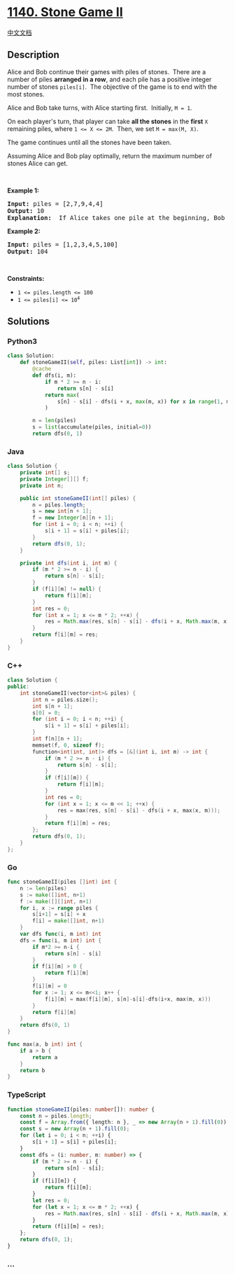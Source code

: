 # [1140. Stone Game II](https://leetcode.com/problems/stone-game-ii)

[中文文档](/solution/1100-1199/1140.Stone%20Game%20II/README.md)

## Description

<p>Alice and Bob continue their&nbsp;games with piles of stones.&nbsp; There are a number of&nbsp;piles&nbsp;<strong>arranged in a row</strong>, and each pile has a positive integer number of stones&nbsp;<code>piles[i]</code>.&nbsp; The objective of the game is to end with the most&nbsp;stones.&nbsp;</p>

<p>Alice&nbsp;and Bob take turns, with Alice starting first.&nbsp; Initially, <code>M = 1</code>.</p>

<p>On each player&#39;s turn, that player&nbsp;can take <strong>all the stones</strong> in the <strong>first</strong> <code>X</code> remaining piles, where <code>1 &lt;= X &lt;= 2M</code>.&nbsp; Then, we set&nbsp;<code>M = max(M, X)</code>.</p>

<p>The game continues until all the stones have been taken.</p>

<p>Assuming Alice and Bob play optimally, return the maximum number of stones Alice&nbsp;can get.</p>

<p>&nbsp;</p>
<p><strong class="example">Example 1:</strong></p>

<pre>
<strong>Input:</strong> piles = [2,7,9,4,4]
<strong>Output:</strong> 10
<strong>Explanation:</strong>  If Alice takes one pile at the beginning, Bob takes two piles, then Alice takes 2 piles again. Alice can get 2 + 4 + 4 = 10 piles in total. If Alice takes two piles at the beginning, then Bob can take all three piles left. In this case, Alice get 2 + 7 = 9 piles in total. So we return 10 since it&#39;s larger. 
</pre>

<p><strong class="example">Example 2:</strong></p>

<pre>
<strong>Input:</strong> piles = [1,2,3,4,5,100]
<strong>Output:</strong> 104
</pre>

<p>&nbsp;</p>
<p><strong>Constraints:</strong></p>

<ul>
	<li><code>1 &lt;= piles.length &lt;= 100</code></li>
	<li><code>1 &lt;= piles[i]&nbsp;&lt;= 10<sup>4</sup></code></li>
</ul>

## Solutions

<!-- tabs:start -->

### **Python3**

```python
class Solution:
    def stoneGameII(self, piles: List[int]) -> int:
        @cache
        def dfs(i, m):
            if m * 2 >= n - i:
                return s[n] - s[i]
            return max(
                s[n] - s[i] - dfs(i + x, max(m, x)) for x in range(1, m << 1 | 1)
            )

        n = len(piles)
        s = list(accumulate(piles, initial=0))
        return dfs(0, 1)
```

### **Java**

```java
class Solution {
    private int[] s;
    private Integer[][] f;
    private int n;

    public int stoneGameII(int[] piles) {
        n = piles.length;
        s = new int[n + 1];
        f = new Integer[n][n + 1];
        for (int i = 0; i < n; ++i) {
            s[i + 1] = s[i] + piles[i];
        }
        return dfs(0, 1);
    }

    private int dfs(int i, int m) {
        if (m * 2 >= n - i) {
            return s[n] - s[i];
        }
        if (f[i][m] != null) {
            return f[i][m];
        }
        int res = 0;
        for (int x = 1; x <= m * 2; ++x) {
            res = Math.max(res, s[n] - s[i] - dfs(i + x, Math.max(m, x)));
        }
        return f[i][m] = res;
    }
}
```

### **C++**

```cpp
class Solution {
public:
    int stoneGameII(vector<int>& piles) {
        int n = piles.size();
        int s[n + 1];
        s[0] = 0;
        for (int i = 0; i < n; ++i) {
            s[i + 1] = s[i] + piles[i];
        }
        int f[n][n + 1];
        memset(f, 0, sizeof f);
        function<int(int, int)> dfs = [&](int i, int m) -> int {
            if (m * 2 >= n - i) {
                return s[n] - s[i];
            }
            if (f[i][m]) {
                return f[i][m];
            }
            int res = 0;
            for (int x = 1; x <= m << 1; ++x) {
                res = max(res, s[n] - s[i] - dfs(i + x, max(x, m)));
            }
            return f[i][m] = res;
        };
        return dfs(0, 1);
    }
};
```

### **Go**

```go
func stoneGameII(piles []int) int {
	n := len(piles)
	s := make([]int, n+1)
	f := make([][]int, n+1)
	for i, x := range piles {
		s[i+1] = s[i] + x
		f[i] = make([]int, n+1)
	}
	var dfs func(i, m int) int
	dfs = func(i, m int) int {
		if m*2 >= n-i {
			return s[n] - s[i]
		}
		if f[i][m] > 0 {
			return f[i][m]
		}
		f[i][m] = 0
		for x := 1; x <= m<<1; x++ {
			f[i][m] = max(f[i][m], s[n]-s[i]-dfs(i+x, max(m, x)))
		}
		return f[i][m]
	}
	return dfs(0, 1)
}

func max(a, b int) int {
	if a > b {
		return a
	}
	return b
}
```

### **TypeScript**

```ts
function stoneGameII(piles: number[]): number {
    const n = piles.length;
    const f = Array.from({ length: n }, _ => new Array(n + 1).fill(0));
    const s = new Array(n + 1).fill(0);
    for (let i = 0; i < n; ++i) {
        s[i + 1] = s[i] + piles[i];
    }
    const dfs = (i: number, m: number) => {
        if (m * 2 >= n - i) {
            return s[n] - s[i];
        }
        if (f[i][m]) {
            return f[i][m];
        }
        let res = 0;
        for (let x = 1; x <= m * 2; ++x) {
            res = Math.max(res, s[n] - s[i] - dfs(i + x, Math.max(m, x)));
        }
        return (f[i][m] = res);
    };
    return dfs(0, 1);
}
```

### **...**

```

```

<!-- tabs:end -->
